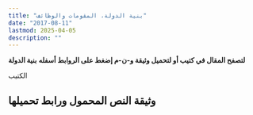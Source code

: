 ```yaml
---
title: "بنية الدولة، المقومات والوظائف"
date: "2017-08-11"
lastmod: 2025-04-05
description: ""
---
```

**لتصفح المقال في كتيب أو لتحميل وثيقة و-ن-م إضغط على الروابط أسفله** **بنية الدولة**

الكتيب

## وثيقة النص المحمول ورابط تحميلها

###
